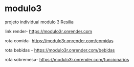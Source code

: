 # modulo3
projeto individual modulo 3 Resilia

link render- https://modulo3r.onrender.com

rota comida- https://modulo3r.onrender.com/comidas

rota bebidas - https://modulo3r.onrender.com/bebidas

rota sobremesa- https://modulo3r.onrender.com/funcionarios
